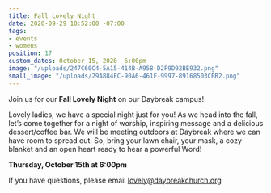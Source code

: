 ```yaml
---
title: Fall Lovely Night
date: 2020-09-29 10:52:00 -07:00
tags:
- events
- womens
position: 17
custom_dates: October 15, 2020  6:00pm
image: "/uploads/247C60C4-5A15-414B-A958-D2F9D92BE932.png"
small_image: "/uploads/29A884FC-90A6-461F-9997-89168503CBB2.png"
---
```


Join us for our **Fall Lovely Night** on our Daybreak campus!  

Lovely ladies, we have a special night just for you!  As we head into the fall, let’s come together for a night of worship, inspiring message and a delicious dessert/coffee bar.  We will be meeting outdoors at Daybreak where we can have room to spread out. So, bring your lawn chair, your mask, a cozy blanket and an open heart ready to hear a powerful Word! 

**Thursday, October 15th at 6:00pm**

If you have questions, please email lovely@daybreakchurch.org
